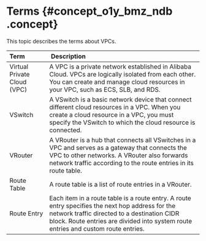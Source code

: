 # Terms {#concept_o1y_bmz_ndb .concept}

This topic describes the terms about VPCs.

|Term| Description|
|:---|:-----------|
|Virtual Private Cloud \(VPC\)|A VPC is a private network established in Alibaba Cloud. VPCs are logically isolated from each other. You can create and manage cloud resources in your VPC, such as ECS, SLB, and RDS.|
|VSwitch|A VSwitch is a basic network device that connect different cloud resources in a VPC. When you create a cloud resource in a VPC, you must specify the VSwitch to which the cloud resource is connected.|
|VRouter|A VRouter is a hub that connects all VSwitches in a VPC and serves as a gateway that connects the VPC to other networks. A VRouter also forwards network traffic according to the route entries in its route table.|
|Route Table|A route table is a list of route entries in a VRouter.|
|Route Entry|Each item in a route table is a route entry. A route entry specifies the next hop address for the network traffic directed to a destination CIDR block. Route entries are divided into system route entries and custom route entries.|

